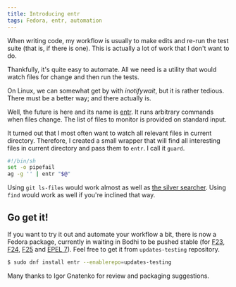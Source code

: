 ```yaml
---
title: Introducing entr
tags: Fedora, entr, automation
---
```


When writing code, my workflow is usually to make edits and re-run the test
suite (that is, if there is one). This is actually a lot of work that I don't
want to do.

Thankfully, it's quite easy to automate. All we need is a utility that would
watch files for change and then run the tests.

On Linux, we can somewhat get by with *inotifywait*, but it is rather tedious.
There must be a better way; and there actually is.

Well, the future is here and its name is [entr]. It runs arbitrary commands
when files change. The list of files to monitor is provided on standard input.

It turned out that I most often want to watch all relevant files in current
directory. Therefore, I created a small wrapper that will find all interesting
files in current directory and pass them to `entr`. I call it `guard`.

```bash
#!/bin/sh
set -o pipefail
ag -g '' | entr "$@"
```

Using `git ls-files` would work almost as well as [the silver searcher]. Using
`find` would work as well if you're inclined that way.

[the silver searcher]: https://github.com/ggreer/the_silver_searcher


## Go get it!

If you want to try it out and automate your workflow a bit, there is now a
Fedora package, currently in waiting in Bodhi to be pushed stable (for [F23],
[F24], [F25] and [EPEL 7]). Feel free to get it from `updates-testing`
repository.

[F23]: https://bodhi.fedoraproject.org/updates/FEDORA-2016-6daf0bfef2
[F24]: https://bodhi.fedoraproject.org/updates/FEDORA-2016-b80a4445c2
[F25]: https://bodhi.fedoraproject.org/updates/FEDORA-2016-207ac2f3e3
[EPEL 7]: https://bodhi.fedoraproject.org/updates/FEDORA-EPEL-2016-0ca521c93f

```bash
$ sudo dnf install entr --enablerepo=updates-testing
```

[entr]: http://entrproject.org


Many thanks to Igor Gnatenko for review and packaging suggestions.
